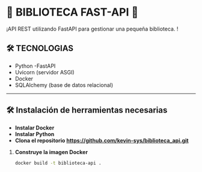 # 🚀 **BIBLIOTECA FAST-API** 🚀

¡API REST utilizando FastAPI para gestionar una pequeña biblioteca. !

## 🛠 **TECNOLOGIAS**
- Python
-FastAPI
- Uvicorn (servidor ASGI)
- Docker
- SQLAlchemy (base de datos relacional)
---
## 🛠 **Instalación de herramientas necesarias**

- **Instalar Docker**
- **Instalar Python**
- **Clona el repositorio https://github.com/kevin-sys/biblioteca_api.git**


1. **Construye la imagen Docker**

   ```bash
   docker build -t biblioteca-api .
